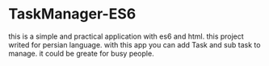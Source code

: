 # TaskManager-ES6
this is a simple and practical application with es6 and html.
this project writed for persian language.
with this app you can add Task and sub task to manage.
it could be greate for busy people.
